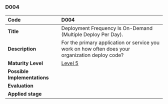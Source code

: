 ### D004

| **Code**           | **D004** |
| :--                | :--      |
| **Title**          | Deployment Frequency Is On-Demand (Multiple Deploy Per Day). |
| **Description**    | For the primary application or service you work on how often does your organization deploy code? |
| **Maturity Level** | [Level 5](/levels#level-5) |
| **Possible Implementations** | |
| **Evaluation**     | |
| **Applied stage**  | |
